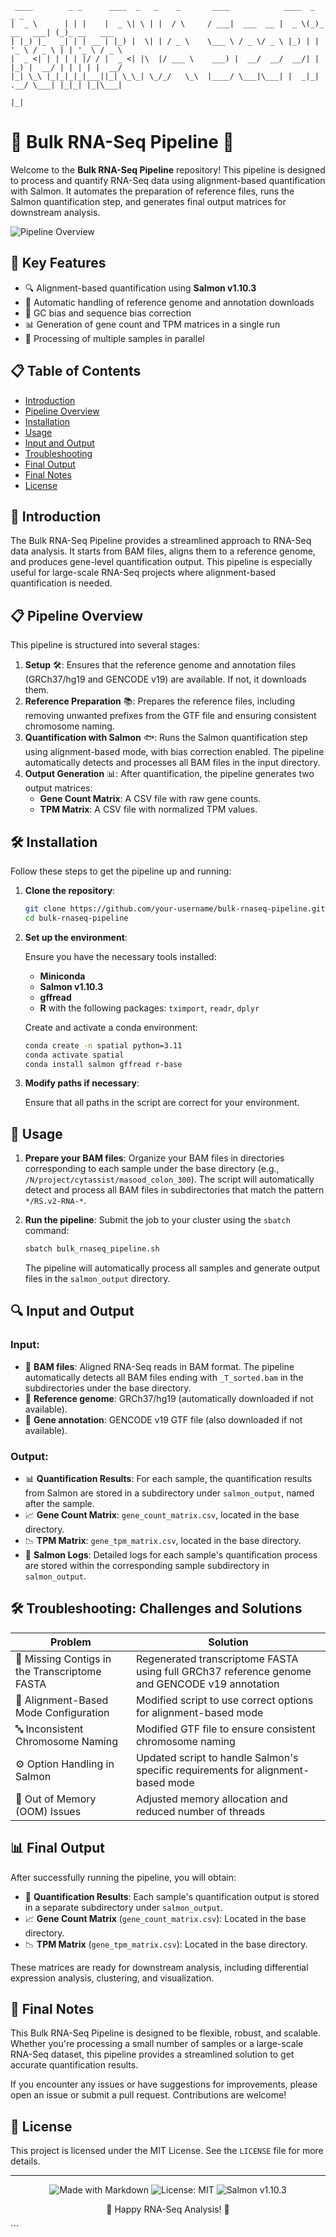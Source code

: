 ```ascii
 ____        _ _      ____  _   _    _       ____            ____  _            _ _            
|  _ \      | | |    |  _ \| \ | |  / \     / ___|  ___  __ |  _ \(_)_ __   ___| (_)_ __   ___ 
| |_) |_   _| | | __ | |_) |  \| | / _ \    \___ \ / _ \/ _ \ |_) | | '_ \ / _ \ | | '_ \ / _ \
|  _ <| | | | | |/ / |  _ <| |\  |/ ___ \    ___) |  __/  __/  __/| | |_) |  __/ | | | | |  __/
|_| \_\ |_|_|_|_|___||_| \_\_| \_/_/   \_\  |____/ \___|\___| |  _|_| .__/ \___| |_|_| |_|\___|
                                                                       |_|                     
```

# 🧬 Bulk RNA-Seq Pipeline 🚀

Welcome to the **Bulk RNA-Seq Pipeline** repository! This pipeline is designed to process and quantify RNA-Seq data using alignment-based quantification with Salmon. It automates the preparation of reference files, runs the Salmon quantification step, and generates final output matrices for downstream analysis.

![Pipeline Overview](https://mermaid.ink/img/pako:eNp1kc9OwzAMxl8l8mmVtq7rn3U7bBxAaAhx4JZD27BFtHEVp2gT2rsTO-1AQoC4JP58P_uLE2YWHGbGrzqjbXF7X1h2OiZpnuepwRddMsFFw6BDI1toPLFBZ7_QSqT0V2JIpAn7xO1HQIdL5OPpgoIQC_-jLwgBx7GoqKuxZcqOdpmzf4pnMBdUcWv-nv5m3wF_x9kJrcZCVQaHKPVsKIUiKOuWtNVgPVY0TScZdezOHMZBJbOXyZXSXlGHDVsGRHqXY89Y0NjRF0sKfMc-g0f6ZA8R4hMgXvlhO8jvYXE4WV1XtYvCx_2T0z7ZKFhtl7i0aMvDqA8SDmgPOhzQ7sEJR0QbLCQ6Uad20_qqR9VoDHEDtg074Mzbe2nMXHU07zYj9A4z98xT_x8RR4-Z)

## 🌟 Key Features

- 🔍 Alignment-based quantification using **Salmon v1.10.3**
- 🧠 Automatic handling of reference genome and annotation downloads
- 🧮 GC bias and sequence bias correction
- 📊 Generation of gene count and TPM matrices in a single run
- 🚄 Processing of multiple samples in parallel

## 📋 Table of Contents

- [Introduction](#-introduction)
- [Pipeline Overview](#-pipeline-overview)
- [Installation](#️-installation)
- [Usage](#-usage)
- [Input and Output](#-input-and-output)
- [Troubleshooting](#️-troubleshooting-challenges-and-solutions)
- [Final Output](#-final-output)
- [Final Notes](#-final-notes)
- [License](#-license)

## 🧬 Introduction

The Bulk RNA-Seq Pipeline provides a streamlined approach to RNA-Seq data analysis. It starts from BAM files, aligns them to a reference genome, and produces gene-level quantification output. This pipeline is especially useful for large-scale RNA-Seq projects where alignment-based quantification is needed.

## 📋 Pipeline Overview

This pipeline is structured into several stages:

1. **Setup** 🛠️: Ensures that the reference genome and annotation files (GRCh37/hg19 and GENCODE v19) are available. If not, it downloads them.
2. **Reference Preparation** 📚: Prepares the reference files, including removing unwanted prefixes from the GTF file and ensuring consistent chromosome naming.
3. **Quantification with Salmon** 🐟: Runs the Salmon quantification step using alignment-based mode, with bias correction enabled. The pipeline automatically detects and processes all BAM files in the input directory.
4. **Output Generation** 📊: After quantification, the pipeline generates two output matrices:
   - **Gene Count Matrix**: A CSV file with raw gene counts.
   - **TPM Matrix**: A CSV file with normalized TPM values.

## 🛠️ Installation

Follow these steps to get the pipeline up and running:

1. **Clone the repository**:

    ```bash
    git clone https://github.com/your-username/bulk-rnaseq-pipeline.git
    cd bulk-rnaseq-pipeline
    ```

2. **Set up the environment**:

   Ensure you have the necessary tools installed:

   - **Miniconda**
   - **Salmon v1.10.3**
   - **gffread**
   - **R** with the following packages: `tximport`, `readr`, `dplyr`

   Create and activate a conda environment:

    ```bash
    conda create -n spatial python=3.11
    conda activate spatial
    conda install salmon gffread r-base
    ```

3. **Modify paths if necessary**:

   Ensure that all paths in the script are correct for your environment.

## 🚀 Usage

1. **Prepare your BAM files**: Organize your BAM files in directories corresponding to each sample under the base directory (e.g., `/N/project/cytassist/masood_colon_300`). The script will automatically detect and process all BAM files in subdirectories that match the pattern `*/RS.v2-RNA-*`.

2. **Run the pipeline**: Submit the job to your cluster using the `sbatch` command:

    ```bash
    sbatch bulk_rnaseq_pipeline.sh
    ```

   The pipeline will automatically process all samples and generate output files in the `salmon_output` directory.

## 🔍 Input and Output

### Input:
- 📁 **BAM files**: Aligned RNA-Seq reads in BAM format. The pipeline automatically detects all BAM files ending with `_T_sorted.bam` in the subdirectories under the base directory.
- 🧬 **Reference genome**: GRCh37/hg19 (automatically downloaded if not available).
- 📘 **Gene annotation**: GENCODE v19 GTF file (also downloaded if not available).

### Output:
- 📊 **Quantification Results**: For each sample, the quantification results from Salmon are stored in a subdirectory under `salmon_output`, named after the sample.
- 📈 **Gene Count Matrix**: `gene_count_matrix.csv`, located in the base directory.
- 📉 **TPM Matrix**: `gene_tpm_matrix.csv`, located in the base directory.
- 📝 **Salmon Logs**: Detailed logs for each sample's quantification process are stored within the corresponding sample subdirectory in `salmon_output`.

## 🛠️ Troubleshooting: Challenges and Solutions

| Problem | Solution |
|---------|----------|
| 🧩 Missing Contigs in the Transcriptome FASTA | Regenerated transcriptome FASTA using full GRCh37 reference genome and GENCODE v19 annotation |
| 🔧 Alignment-Based Mode Configuration | Modified script to use correct options for alignment-based mode |
| 🔤 Inconsistent Chromosome Naming | Modified GTF file to ensure consistent chromosome naming |
| ⚙️ Option Handling in Salmon | Updated script to handle Salmon's specific requirements for alignment-based mode |
| 💾 Out of Memory (OOM) Issues | Adjusted memory allocation and reduced number of threads |

## 📊 Final Output

After successfully running the pipeline, you will obtain:
- 📁 **Quantification Results**: Each sample's quantification output is stored in a separate subdirectory under `salmon_output`.
- 📈 **Gene Count Matrix** (`gene_count_matrix.csv`): Located in the base directory.
- 📉 **TPM Matrix** (`gene_tpm_matrix.csv`): Located in the base directory.

These matrices are ready for downstream analysis, including differential expression analysis, clustering, and visualization.

## 📝 Final Notes

This Bulk RNA-Seq Pipeline is designed to be flexible, robust, and scalable. Whether you're processing a small number of samples or a large-scale RNA-Seq dataset, this pipeline provides a streamlined solution to get accurate quantification results.

If you encounter any issues or have suggestions for improvements, please open an issue or submit a pull request. Contributions are welcome!

## 📄 License

This project is licensed under the MIT License. See the `LICENSE` file for more details.

---

<p align="center">
  <img src="https://img.shields.io/badge/Made%20with-Markdown-1f425f.svg" alt="Made with Markdown">
  <img src="https://img.shields.io/badge/License-MIT-yellow.svg" alt="License: MIT">
  <img src="https://img.shields.io/badge/Salmon-v1.10.3-ff69b4.svg" alt="Salmon v1.10.3">
</p>

<p align="center">🧬 Happy RNA-Seq Analysis! 🚀</p>
```
